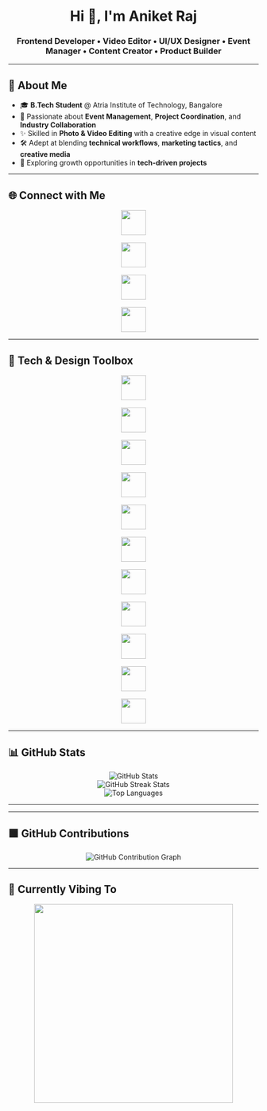 <!-- Profile Header -->
<h1 align="center">Hi 👋, I'm Aniket Raj</h1>
<h3 align="center">Frontend Developer • Video Editor • UI/UX Designer • Event Manager • Content Creator • Product Builder</h3>

---

## 🚀 About Me
- 🎓 **B.Tech Student** @ Atria Institute of Technology, Bangalore  
- 🎯 Passionate about **Event Management**, **Project Coordination**, and **Industry Collaboration**  
- ✨ Skilled in **Photo & Video Editing** with a creative edge in visual content  
- 🛠️ Adept at blending **technical workflows**, **marketing tactics**, and **creative media**  
- 🌱 Exploring growth opportunities in **tech-driven projects**  

---

## 🌐 Connect with Me
<p align="center" style="display: flex; flex-direction: column; gap: 15px; align-items: center;">
  <a href="https://www.instagram.com/theanikeeeeet/" target="_blank">
    <img src="https://cdn.jsdelivr.net/gh/simple-icons/simple-icons/icons/instagram.svg" width="50" style="fill:#E4405F;"/>
  </a>
  <a href="https://x.com/theanikeeeeet" target="_blank">
    <img src="https://cdn.jsdelivr.net/gh/simple-icons/simple-icons/icons/x.svg" width="50" style="fill:#1DA1F2;"/>
  </a>
  <a href="https://www.linkedin.com/in/aniket-raj-b2478b292/" target="_blank">
    <img src="https://cdn.jsdelivr.net/gh/simple-icons/simple-icons/icons/linkedin.svg" width="50" style="fill:#0077B5;"/>
  </a>
  <a href="https://leetcode.com/u/theanikeeeeet/" target="_blank">
    <img src="https://cdn.jsdelivr.net/gh/simple-icons/simple-icons/icons/leetcode.svg" width="50" style="fill:#FFA116;"/>
  </a>
</p>

---

## 🧰 Tech & Design Toolbox
<p align="center" style="display: flex; flex-direction: column; gap: 15px; align-items: center;">
  <!-- Languages & Frameworks -->
  <img src="https://cdn.jsdelivr.net/gh/devicons/devicon/icons/html5/html5-original.svg" width="50"/>
  <img src="https://cdn.jsdelivr.net/gh/devicons/devicon/icons/css3/css3-original.svg" width="50"/>
  <img src="https://cdn.jsdelivr.net/gh/devicons/devicon/icons/javascript/javascript-original.svg" width="50"/>
  <img src="https://cdn.jsdelivr.net/gh/devicons/devicon/icons/typescript/typescript-original.svg" width="50"/>
  <img src="https://cdn.jsdelivr.net/gh/devicons/devicon/icons/react/react-original.svg" width="50"/>
  <img src="https://cdn.jsdelivr.net/gh/devicons/devicon/icons/nodejs/nodejs-original.svg" width="50"/>
  <img src="https://cdn.jsdelivr.net/gh/devicons/devicon/icons/postgresql/postgresql-original.svg" width="50"/>
  <!-- Design & Editing Tools -->
  <img src="https://cdn.jsdelivr.net/gh/simple-icons/simple-icons/icons/canva.svg" width="50" style="fill:#00C4CC;"/>
  <img src="https://cdn.jsdelivr.net/gh/devicons/devicon/icons/figma/figma-original.svg" width="50"/>
  <img src="https://cdn.jsdelivr.net/gh/simple-icons/simple-icons/icons/adobepremierepro.svg" width="50" style="fill:#9999FF;"/>
  <img src="https://cdn.jsdelivr.net/gh/devicons/devicon/icons/photoshop/photoshop-plain.svg" width="50"/>
</p>

---

## 📊 GitHub Stats
<p align="center">
  <img src="https://github-readme-stats.vercel.app/api?username=theanikeeeeet&show_icons=true&theme=radical" alt="GitHub Stats" />
  <br>
  <img src="https://github-readme-streak-stats.herokuapp.com/?user=theanikeeeeet&theme=radical" alt="GitHub Streak Stats" />
  <br>
  <img src="https://github-readme-stats.vercel.app/api/top-langs/?username=theanikeeeeet&layout=compact&theme=radical" alt="Top Languages" />
</p>

---

---

## 🟩 GitHub Contributions
<p align="center">
  <img src="https://github-readme-activity-graph.cyclic.app/graph?username=theanikeeeeet&theme=react-dark&hide_border=true&area=true&color=53b14f&line=FFFFFF" alt="GitHub Contribution Graph" />
</p>


---

## 🎵 Currently Vibing To
<p align="center">
  <a href="https://open.spotify.com/user/lckssbfpmf96of81p37dh51ce" target="_blank">
    <img src="https://spotify-github-profile.kittinanx.com/api/view?uid=lckssbfpmf96of81p37dh51ce&cover_image=true&theme=novatorem&show_offline=false&background_color=121212&bar_color=53b14f&bar_color_cover=true" width="400"/>
  </a>
</p>
